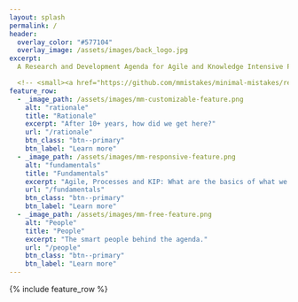 ```yaml
---
layout: splash
permalink: /
header:
  overlay_color: "#577104"
  overlay_image: /assets/images/back_logo.jpg
excerpt:
  A Research and Development Agenda for Agile and Knowledge Intensive Processes

  <!-- <small><a href="https://github.com/mmistakes/minimal-mistakes/releases/tag/4.17.2">Latest release v4.17.2</a></small> -->
feature_row:
  - _image_path: /assets/images/mm-customizable-feature.png
    alt: "rationale"
    title: "Rationale"
    excerpt: "After 10+ years, how did we get here?"
    url: "/rationale"
    btn_class: "btn--primary"
    btn_label: "Learn more"
  - _image_path: /assets/images/mm-responsive-feature.png
    alt: "fundamentals"
    title: "Fundamentals"
    excerpt: "Agile, Processes and KIP: What are the basics of what we do?"
    url: "/fundamentals"
    btn_class: "btn--primary"
    btn_label: "Learn more"
  - _image_path: /assets/images/mm-free-feature.png
    alt: "People"
    title: "People"
    excerpt: "The smart people behind the agenda."
    url: "/people"
    btn_class: "btn--primary"
    btn_label: "Learn more"
---
```


{% include feature_row %}

<!--
## Sponsors:

[![OWSE](/assets/images/logo-owse.jpg)](http://www.owse.com.br)
-->
